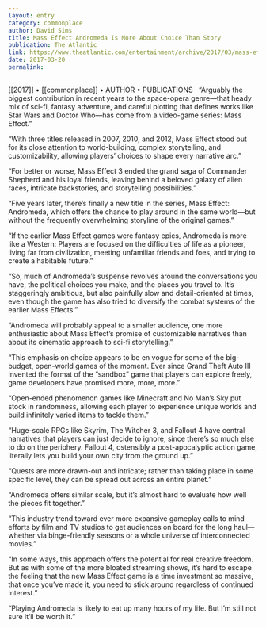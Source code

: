```yaml
---
layout: entry
category: commonplace
author: David Sims
title: Mass Effect Andromeda Is More About Choice Than Story
publication: The Atlantic
link: https://www.theatlantic.com/entertainment/archive/2017/03/mass-effect-andromeda-review/520161/
date: 2017-03-20
permalink: 
---
```


[[2017]] • [[commonplace]] • AUTHOR • PUBLICATIONS 
 
“Arguably the biggest contribution in recent years to the space-opera genre—that heady mix of sci-fi, fantasy adventure, and careful plotting that defines works like Star Wars and Doctor Who—has come from a video-game series: Mass Effect.”

“With three titles released in 2007, 2010, and 2012, Mass Effect stood out for its close attention to world-building, complex storytelling, and customizability, allowing players’ choices to shape every narrative arc.”

“For better or worse, Mass Effect 3 ended the grand saga of Commander Shepherd and his loyal friends, leaving behind a beloved galaxy of alien races, intricate backstories, and storytelling possibilities.”

“Five years later, there’s finally a new title in the series, Mass Effect: Andromeda, which offers the chance to play around in the same world—but without the frequently overwhelming storyline of the original games.”

“If the earlier Mass Effect games were fantasy epics, Andromeda is more like a Western: Players are focused on the difficulties of life as a pioneer, living far from civilization, meeting unfamiliar friends and foes, and trying to create a habitable future.”

“So, much of Andromeda’s suspense revolves around the conversations you have, the political choices you make, and the places you travel to. It’s staggeringly ambitious, but also painfully slow and detail-oriented at times, even though the game has also tried to diversify the combat systems of the earlier Mass Effects.”

“Andromeda will probably appeal to a smaller audience, one more enthusiastic about Mass Effect’s promise of customizable narratives than about its cinematic approach to sci-fi storytelling.”

“This emphasis on choice appears to be en vogue for some of the big-budget, open-world games of the moment. Ever since Grand Theft Auto III invented the format of the “sandbox” game that players can explore freely, game developers have promised more, more, more.”

“Open-ended phenomenon games like Minecraft and No Man’s Sky put stock in randomness, allowing each player to experience unique worlds and build infinitely varied items to tackle them.”

“Huge-scale RPGs like Skyrim, The Witcher 3, and Fallout 4 have central narratives that players can just decide to ignore, since there’s so much else to do on the periphery. Fallout 4, ostensibly a post-apocalyptic action game, literally lets you build your own city from the ground up.”

“Quests are more drawn-out and intricate; rather than taking place in some specific level, they can be spread out across an entire planet.”

“Andromeda offers similar scale, but it’s almost hard to evaluate how well the pieces fit together.”

“This industry trend toward ever more expansive gameplay calls to mind efforts by film and TV studios to get audiences on board for the long haul—whether via binge-friendly seasons or a whole universe of interconnected movies.”

“In some ways, this approach offers the potential for real creative freedom. But as with some of the more bloated streaming shows, it’s hard to escape the feeling that the new Mass Effect game is a time investment so massive, that once you’ve made it, you need to stick around regardless of continued interest.”

“Playing Andromeda is likely to eat up many hours of my life. But I’m still not sure it’ll be worth it.”

